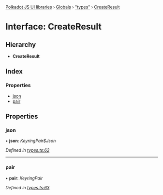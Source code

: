 [Polkadot JS UI libraries](../README.md) › [Globals](../globals.md) › ["types"](../modules/_types_.md) › [CreateResult](_types_.createresult.md)

# Interface: CreateResult

## Hierarchy

* **CreateResult**

## Index

### Properties

* [json](_types_.createresult.md#json)
* [pair](_types_.createresult.md#pair)

## Properties

###  json

• **json**: *KeyringPair$Json*

*Defined in [types.ts:62](https://github.com/polkadot-js/ui/blob/f6c85f27/packages/ui-keyring/src/types.ts#L62)*

___

###  pair

• **pair**: *KeyringPair*

*Defined in [types.ts:63](https://github.com/polkadot-js/ui/blob/f6c85f27/packages/ui-keyring/src/types.ts#L63)*
